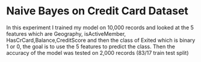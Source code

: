 # Naive Bayes on Credit Card Dataset
In this experiment I trained my model on 10,000 records and looked at the 5 features which are Geography, isActiveMember, HasCrCard,Balance,CreditScore and then the class of Exited which is binary 1 or 0, the goal is to use the 5 features to predict the class. Then the accuracy of the model was tested on 2,000 records (83/17 train test split)
